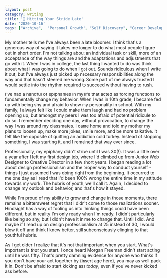 ```yaml
---
layout: post
category: writing
title: '👟 Hitting Your Stride Late'
date: '2020-10-16'
tags: ["Archive",  "Personal Growth", "Self Discovery", "Career Development"]
---
```


My mother tells me I've always been a late bloomer. I think that's a generous way of saying it takes me longer to do what most people figure out in short order. I'm not talking about an individual task or skill, more of an acceptance of the way things are and the adaptations and adjustments that go with it. When I was in college, the last thing I wanted to do was think about what I was going to do when I got out. Sounds ridiculous when I write it out, but I've always just picked up necessary responsibilities along the way and that hasn't steered me wrong. Some part of me always trusted I would settle into the rhythm required to succeed without having to rush.

<!--more-->

I've had a handful of epiphanies in my life that acted as forcing functions to fundamentally change my behavior. When I was in 10th grade, I became fed up with being shy and afraid to show my personality in school. With my family, I always felt like I could make them laugh and had no problem opening up, but amongst my peers I was too afraid of potential ridicule to do so. I remember deciding one day, without provocation, to change the way I was around my classmates. I came home and told my mother my plans to loosen up, make more jokes, smile more, and be more talkative. It felt like the opposite of quitting an addiction cold turkey. Instead of stopping something, I was starting it, and I remained that way ever since.

Professionally, my epiphany didn't strike until I was 30(!). It was a little over a year after I left my first design job, where I'd climbed up from Junior Web Designer to Creative Director in a few short years. I began reading a lot about design professionalism and the proper way to conduct yourself - things I just assumed I was doing right from the beginning. It occurred to me one day as I read that I'd been 100% wrong the entire time in my attitude towards my work. The hubris of youth, we'll call it. Again, I decided to change my outlook and behavior, and that's how it stayed.

While I'm proud of my ability to grow and change in those moments, there remains a bittersweet regret that I didn't come to those realizations sooner. Hindsight has a way of fooling us into thinking things could have been different, but in reality I'm only ready when I'm ready. I didn't particularly like being so shy, but I didn't have it in me to change that. Until I did. And maybe if I read up on design professionalism at 25 instead of 30, I would blow it off and think I knew better, still subconsciously clinging to that youthful hubris.

As I get older I realize that it's not that important when you start. What's important is _that_ you start. I once heard Morgan Freeman didn't start acting until he was fifty. That's pretty damning evidence for anyone who thinks if you don't have your act together by {insert age here}, you may as well pack it in. Don't be afraid to start kicking ass _today_, even if you've never kicked ass before.
